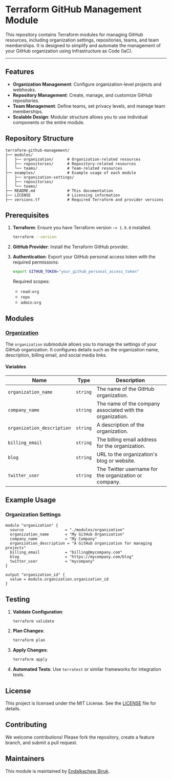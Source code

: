 # Terraform GitHub Management Module

This repository contains Terraform modules for managing GitHub resources, including organization settings,
repositories, teams, and team memberships. It is designed to simplify and automate the management of your GitHub
organization using Infrastructure as Code (IaC).

---

## Features

- **Organization Management**: Configure organization-level projects and webhooks.
- **Repository Management**: Create, manage, and customize GitHub repositories.
- **Team Management**: Define teams, set privacy levels, and manage team memberships.
- **Scalable Design**: Modular structure allows you to use individual components or the entire module.

## Repository Structure

```plaintext
terraform-github-management/
├── modules/
│   ├── organization/      # Organization-related resources
│   ├── repositories/      # Repository-related resources
│   └── teams/             # Team-related resources
├── examples/              # Example usage of each module
│   ├── organization-settings/
│   ├── repositories/
│   └── teams/
├── README.md              # This documentation
├── LICENSE                # Licensing information
├── versions.tf            # Required Terraform and provider versions
```

## Prerequisites

1. **Terraform**: Ensure you have Terraform version `~> 1.9.0` installed.
   ```bash
   terraform --version
   ```
2. **GitHub Provider**: Install the Terraform GitHub provider.

3. **Authentication**: Export your GitHub personal access token with the required permissions:
   ```bash
   export GITHUB_TOKEN="your_github_personal_access_token"
   ```
   Required scopes:
   - `read:org`
   - `repo`
   - `admin:org`

## Modules

### [Organization](./modules/organization/README.md)

The `organization` submodule allows you to manage the settings of your GitHub organization.
It configures details such as the organization name, description, billing email, and social media links.

#### Variables

| Name                       | Type     | Description                                               |
| -------------------------- | -------- | --------------------------------------------------------- |
| `organization_name`        | `string` | The name of the GitHub organization.                      |
| `company_name`             | `string` | The name of the company associated with the organization. |
| `organization_description` | `string` | A description of the organization.                        |
| `billing_email`            | `string` | The billing email address for the organization.           |
| `blog`                     | `string` | URL to the organization's blog or website.                |
| `twitter_user`             | `string` | The Twitter username for the organization or company.     |

## Example Usage

### Organization Settings

```hcl
module "organization" {
  source                  = "./modules/organization"
  organization_name       = "My GitHub Organization"
  company_name            = "My Company"
  organization_description = "A GitHub organization for managing projects"
  billing_email           = "billing@mycompany.com"
  blog                    = "https://mycompany.com/blog"
  twitter_user            = "mycompany"
}

output "organization_id" {
  value = module.organization.organization_id
}
```

## Testing

1. **Validate Configuration**:

   ```bash
   terraform validate
   ```

2. **Plan Changes**:

   ```bash
   terraform plan
   ```

3. **Apply Changes**:

   ```bash
   terraform apply
   ```

4. **Automated Tests**:
   Use `terratest` or similar frameworks for integration tests.

## License

This project is licensed under the MIT License. See the [LICENSE](./LICENSE) file for details.

## Contributing

We welcome contributions! Please fork the repository, create a feature branch, and submit a pull request.

## Maintainers

This module is maintained by [Endalkachew Biruk](https://github.com/endalk200).

